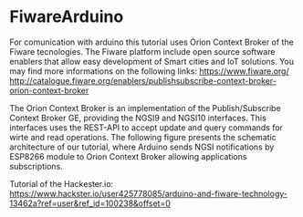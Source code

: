 # FiwareArduino

For comunication with arduino this tutorial uses Orion Context Broker of the Fiware tecnologies.
The Fiware platform include open source software enablers that allow easy
development of Smart cities and IoT solutions.
You may find more informations on the following links:
https://www.fiware.org/
http://catalogue.fiware.org/enablers/publishsubscribe-context-broker-orion-context-broker

The Orion Context Broker is an implementation of the Publish/Subscribe Context Broker GE, 
providing the NGSI9 and NGSI10 interfaces. 
This interfaces uses the REST-API to accept update and query commands for
wirte and read operations. The following figure presents the schematic architecture 
of our tutorial, where Arduino sends NGSI notifications by ESP8266 module to Orion
Context Broker allowing applications subscriptions.

Tutorial of the Hackester.io: https://www.hackster.io/user425778085/arduino-and-fiware-technology-13462a?ref=user&ref_id=100238&offset=0
